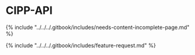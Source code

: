 # CIPP-API

{% include "../../../.gitbook/includes/needs-content-incomplete-page.md" %}



{% include "../../../.gitbook/includes/feature-request.md" %}
